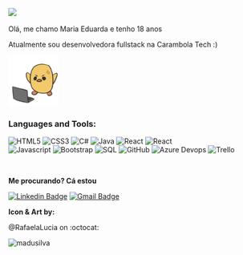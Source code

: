 ![](https://visitor-badge.laobi.icu/badge?page_id=MaduSilva)

<p> Olá, me chamo Maria Eduarda e tenho 18 anos </p>
<p> Atualmente sou desenvolvedora fullstack na Carambola Tech :) </p>
<img src="https://github.com/MaduSilva/MaduSilva/blob/master/pato.png" alt="png" width="100px">

### Languages and Tools:

![HTML5](https://img.shields.io/badge/-Html5-c0bcf9?&logo=HTML5)
![CSS3](https://img.shields.io/badge/-Css3-c0bcf9?&logo=CSS3)
![C#](https://img.shields.io/badge/-CSharp-c0bcf9?&logo=C-SHARP)
![Java](https://img.shields.io/badge/-Java-c0bcf9?&logo=JAVA)
![React](https://img.shields.io/badge/-ReactJS-c0bcf9?&logo=React)
![React](https://img.shields.io/badge/-ReactNative-c0bcf9?&logo=React)
<br/>
![Javascript](https://img.shields.io/badge/-JavaScript-c0bcf9?&logo=JAVASCRIPT)
![Bootstrap](https://img.shields.io/badge/-BootStrap-c0bcf9?&logo=BOOTSTRAP)
![SQL](https://img.shields.io/badge/-SQL-c0bcf9?&logo=Microsoft)
![GitHub](https://img.shields.io/badge/-Github-c0bcf9?&logo=Github)
![Azure Devops](https://img.shields.io/badge/-Devops-c0bcf9?&logo=Microsoft)
![Trello](https://img.shields.io/badge/-Trello-c0bcf9?&logo=Trello)

<br />

<p><b>Me procurando? Cá estou</p></b>

[![Linkedin Badge](https://img.shields.io/badge/-Madudev-c0bcf9?style=flat-square&logo=Linkedin&logoColor=white&link=https://www.linkedin.com/in/madudev)](https://www.linkedin.com/in/madudev)
[![Gmail Badge](https://img.shields.io/badge/-eumadu.silva@gmail.com-c0bcf9?style=flat-square&logo=Gmail&logoColor=white&link=mailto:eumadu.silva@gmail.com)](mailto:eumadu.silva@gmail.com)

<p><b>Icon & Art by: </p></b>

@RafaelaLucia on :octocat:


<p align="left"><img align="left" src="https://github-readme-stats.vercel.app/api/top-langs?username=madusilva&show_icons=true&locale=en&layout=compact&theme=material-palenight" alt="madusilva" /></p>


